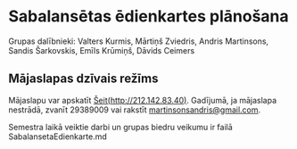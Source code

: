 # Sabalansētas ēdienkartes plānošana
Grupas dalībnieki:
Valters Kurmis,
Mārtiņš Zviedris,
Andris Martinsons,
Sandis Šarkovskis,
Emīls Krūmiņš,
Dāvids Ceimers


## Mājaslapas dzīvais režīms
Mājaslapu var apskatīt [Šeit(http://212.142.83.40)](http://212.142.83.40). Gadījumā, ja mājaslapa nestrādā, zvanīt 29389009 vai rakstīt martinsonsandris@gmail.com.

Semestra laikā veiktie darbi un grupas biedru veikumu ir failā SabalansetaEdienkarte.md
